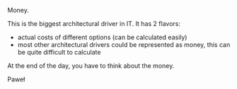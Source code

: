 Money.

This is the biggest architectural driver in IT. It has 2 flavors:
- actual costs of different options (can be calculated easily)
- most other architectural drivers could be represented as money, this can
be quite difficult to calculate

At the end of the day, you have to think about the money.

Paweł
